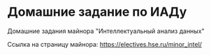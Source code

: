 # Домашние задание по ИАДу
Домашние задания майнора "Интеллектуальный анализ данных"

Ссылка на страницу майнора: https://electives.hse.ru/minor_intel/
